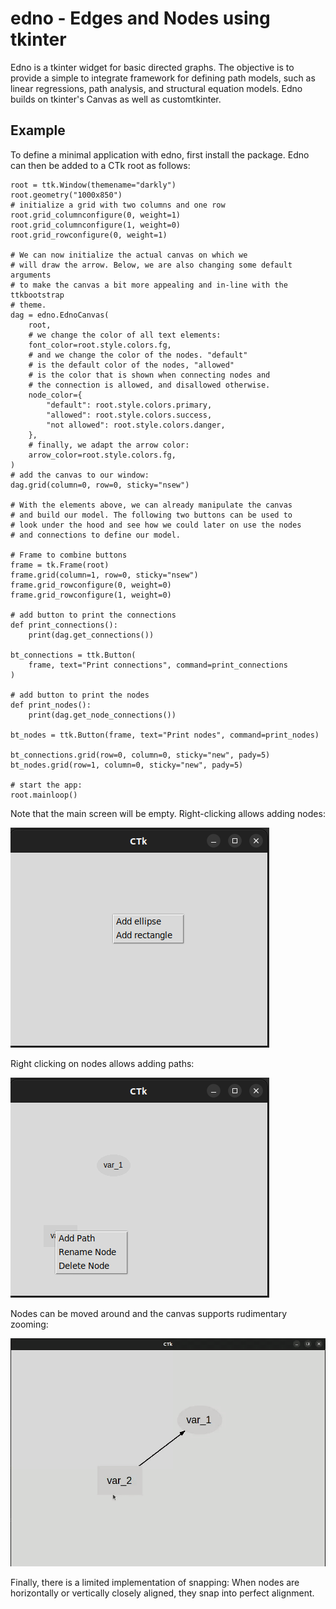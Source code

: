 # edno - **Ed**ges and **No**des using tkinter

Edno is a tkinter widget for basic directed graphs. The objective is to provide a simple to integrate framework for defining path models, such as linear regressions, path analysis, and structural equation models. Edno builds on tkinter's Canvas as well as customtkinter.

## Example

To define a minimal application with edno, first install the package. Edno can then be added to a CTk root as follows:

```{python}
root = ttk.Window(themename="darkly")
root.geometry("1000x850")
# initialize a grid with two columns and one row
root.grid_columnconfigure(0, weight=1)
root.grid_columnconfigure(1, weight=0)
root.grid_rowconfigure(0, weight=1)

# We can now initialize the actual canvas on which we 
# will draw the arrow. Below, we are also changing some default arguments
# to make the canvas a bit more appealing and in-line with the ttkbootstrap
# theme.
dag = edno.EdnoCanvas(
    root,
    # we change the color of all text elements:
    font_color=root.style.colors.fg,
    # and we change the color of the nodes. "default"
    # is the default color of the nodes, "allowed"
    # is the color that is shown when connecting nodes and
    # the connection is allowed, and disallowed otherwise.
    node_color={
        "default": root.style.colors.primary,
        "allowed": root.style.colors.success,
        "not allowed": root.style.colors.danger,
    },
    # finally, we adapt the arrow color:
    arrow_color=root.style.colors.fg,
)
# add the canvas to our window:
dag.grid(column=0, row=0, sticky="nsew")

# With the elements above, we can already manipulate the canvas 
# and build our model. The following two buttons can be used to
# look under the hood and see how we could later on use the nodes
# and connections to define our model.

# Frame to combine buttons
frame = tk.Frame(root)
frame.grid(column=1, row=0, sticky="nsew")
frame.grid_rowconfigure(0, weight=0)
frame.grid_rowconfigure(1, weight=0)

# add button to print the connections
def print_connections():
    print(dag.get_connections())

bt_connections = ttk.Button(
    frame, text="Print connections", command=print_connections
)

# add button to print the nodes
def print_nodes():
    print(dag.get_node_connections())

bt_nodes = ttk.Button(frame, text="Print nodes", command=print_nodes)

bt_connections.grid(row=0, column=0, sticky="new", pady=5)
bt_nodes.grid(row=1, column=0, sticky="new", pady=5)

# start the app:
root.mainloop()
```
Note that the main screen will be empty. Right-clicking allows adding nodes:

![](assets/Add_Nodes.png)

Right clicking on nodes allows adding paths:

![](assets/Add_Path.png)

Nodes can be moved around and the canvas supports rudimentary zooming:

![](assets/node_movement.gif)

Finally, there is a limited implementation of snapping: When nodes are horizontally or vertically closely aligned, they snap into perfect alignment.